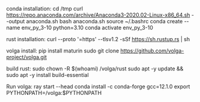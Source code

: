 conda installation:
cd /tmp
curl https://repo.anaconda.com/archive/Anaconda3-2020.02-Linux-x86_64.sh --output anaconda.sh
bash anaconda.sh
source ~/.bashrc
conda create --name env_py_3-10 python=3.10
conda activate env_py_3-10

rust installation:
curl --proto '=https' --tlsv1.2 -sSf https://sh.rustup.rs | sh

volga install:
pip install maturin
sudo git clone https://github.com/volga-project/volga.git

build rust:
sudo chown -R $(whoami) /volga/rust
sudo apt -y update && sudo apt -y install build-essential 

Run volga:
ray start --head
conda install -c conda-forge gcc=12.1.0
export PYTHONPATH=/volga:$PYTHONPATH
